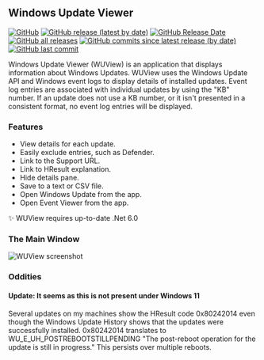 ## Windows Update Viewer


[![GitHub](https://img.shields.io/github/license/Timthreetwelve/WUView?style=plastic)](https://github.com/Timthreetwelve/WUView/blob/main/LICENSE)
[![GitHub release (latest by date)](https://img.shields.io/github/v/release/Timthreetwelve/WUView?style=plastic)](https://github.com/Timthreetwelve/WUView/releases/latest) 
[![GitHub Release Date](https://img.shields.io/github/release-date/timthreetwelve/WUView?style=plastic&color=orange)](https://github.com/Timthreetwelve/WUView/releases/latest) 
[![GitHub all releases](https://img.shields.io/github/downloads/Timthreetwelve/WUView/total?style=plastic)](https://github.com/Timthreetwelve/WUView/releases) 
[![GitHub commits since latest release (by date)](https://img.shields.io/github/commits-since/timthreetwelve/WUView/latest?style=plastic)](https://github.com/Timthreetwelve/WUView/commits/main)
[![GitHub last commit](https://img.shields.io/github/last-commit/timthreetwelve/WUView?style=plastic)](https://github.com/Timthreetwelve/WUView/commits/main)

Windows Update Viewer (WUView) is an application that displays information about Windows Updates. WUView uses the Windows Update API and Windows event logs to display details of installed updates. Event log entries are associated with individual updates by using the "KB" number. If an update does not use a KB number, or it isn't presented in a consistent format, no event log entries will be displayed.

### Features
* View details for each update.
* Easily exclude entries, such as Defender.
* Link to the Support URL.
* Link to HResult explanation.
* Hide details pane.
* Save to a text or CSV file.
* Open Windows Update from the app.
* Open Event Viewer from the app. 

✨ WUView requires up-to-date .Net 6.0

### The Main Window
![WUView screenshot](https://github.com/Timthreetwelve/WUView/blob/main/Images/WUView.png)

### Oddities
#### Update: It seems as this is not present under Windows 11

Several updates on my machines show the HResult code 0x80242014 even though the Windows Update History shows that the updates were successfully installed. 0x80242014 translates to WU_E_UH_POSTREBOOTSTILLPENDING "The post-reboot operation for the update is still in progress."  This persists over multiple reboots.